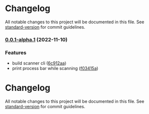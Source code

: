 # Changelog

All notable changes to this project will be documented in this file. See [standard-version](https://github.com/conventional-changelog/standard-version) for commit guidelines.

### [0.0.1-alpha.1](https://github.com/HaydenOrz/code-scanner/compare/v0.0.1-alpha.0...v0.0.1-alpha.1) (2022-11-10)


### Features

* build scanner cli ([6c912aa](https://github.com/HaydenOrz/code-scanner/commit/6c912aaabc11d6b2a7aadbc6fc9c9a79326c8394))
* print process bar while scanning ([f03415a](https://github.com/HaydenOrz/code-scanner/commit/f03415aae6d632a7eb54657b3f264ca7d77dbb9b))

# Changelog

All notable changes to this project will be documented in this file. See [standard-version](https://github.com/conventional-changelog/standard-version) for commit guidelines.
